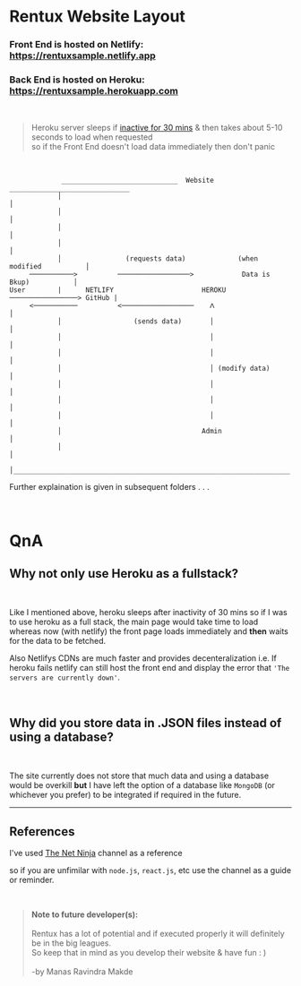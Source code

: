 # Rentux Website Layout

### Front End is hosted on Netlify: https://rentuxsample.netlify.app

### Back End is hosted on Heroku: https://rentuxsample.herokuapp.com

<br>

> Heroku server sleeps if [inactive for 30 mins]( https://devcenter.heroku.com/articles/free-dyno-hours#dyno-sleeping ) & then takes about 5-10 seconds to load when requested <br>
so if the Front End doesn't load data immediately then don't panic

<br>

``` 
             _____________________________  Website ______________________________
            │                                                                     │ 
            │                                                                     │ 
            │                                                                     │ 
            │                                                                     │
            │                (requests data)             (when modified           │
     ───────────>          ──────────────────>            Data is Bkup)           │
User        |      NETLIFY                      HEROKU  ─────────────────> GitHub |
     <───────────          <──────────────────    ᐱ                               │
            │                  (sends data)       │                               │
            │                                     │                               │
            │                                     │                               │
            │                                     │ (modify data)                 │
            │                                     │                               │
            │                                     │                               │
            │                                     │                               │
            │                                   Admin                             │
            │                                                                     │
            │_____________________________________________________________________│

```
Further explaination is given in subsequent folders . . .

<br>

# QnA

## **Why not only use Heroku as a fullstack?**
<br>

Like I mentioned above, heroku sleeps after inactivity of 30 mins so if I was to use heroku as a full stack, the main page would take time to load whereas now (with netlify) the front page loads immediately and **then** waits for the data to be fetched.

Also Netlifys CDNs are much faster and provides decenteralization i.e. If heroku fails netlify can still host the front end and display the error that `'The servers are currently down'`.

<br>

## **Why did you store data in .JSON files instead of using a database?**
<br>

The site currently does not store that much data and using a database would be overkill **but** I have left the option of a database like `MongoDB` (or whichever you prefer) to be integrated if required in the future.

<hr>

## **References**

I've used [The Net Ninja](https://www.youtube.com/c/TheNetNinja) channel as a reference 

so if you are unfimilar with `node.js`, `react.js`, etc use the channel as a guide or reminder.

<br>

>**Note to future developer(s):**<br><br>
> Rentux has a lot of potential and if executed properly it will definitely be in the big leagues.<br> So keep that in mind as you develop their website & have fun : )<br><br>
>-by Manas Ravindra Makde